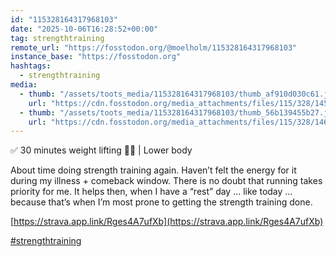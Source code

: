 ```yaml
---
id: "115328164317968103"
date: "2025-10-06T16:28:52+00:00"
tag: strengthtraining
remote_url: "https://fosstodon.org/@moelholm/115328164317968103"
instance_base: "https://fosstodon.org"
hashtags:
  - strengthtraining
media:
  - thumb: "/assets/toots_media/115328164317968103/thumb_af910d030c61.jpeg"
    url: "https://cdn.fosstodon.org/media_attachments/files/115/328/145/843/424/270/original/7218347c940d8304.jpeg"
  - thumb: "/assets/toots_media/115328164317968103/thumb_56b139455b27.jpeg"
    url: "https://cdn.fosstodon.org/media_attachments/files/115/328/146/277/534/583/original/ea7e44a5e6052236.jpeg"
---
```

✅ 30 minutes weight lifting 🏋🏻 | Lower body

About time doing strength training again. Haven’t felt the energy for it during my illness + comeback window. There is no doubt that running takes priority for me. It helps then, when I have a “rest” day … like today … because that’s when I’m most prone to getting the strength training done.

[https://strava.app.link/Rges4A7ufXb](https://strava.app.link/Rges4A7ufXb)

[#strengthtraining](https://fosstodon.org/tags/strengthtraining)
